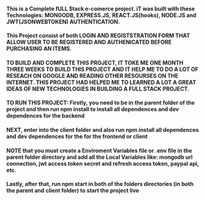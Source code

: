 #### This is a Complete fULL Stack e-comerce project. iT was built with these Technologies: MONGODB, EXPRESS.JS, REACT.JS(hooks), NODE.JS and JWT(JSONWEBTOKEN) AUTHENTICATION. 
#### This Project consist of both LOGIN AND REGISTSTRATION FORM THAT ALLOW USER TO BE REGISTERED AND AUTHENICATED BEFORE PURCHASING AN ITEMS.
#### TO BUILD AND COMPLETE THIS PROJECT, IT TOKE ME ONE MONTH THREE WEEKS TO BUILD THIS PROJECT AND IT HELP ME TO DO A LOT OF RESEACH ON GOOGLE AND READING OTHER RESOURSES ON THE INTERNET. THIS PROJECT HAD HELPED ME TO LEARNED A LOT A GREAT IDEAS OF NEW TECHNOLOGIES IN BUILDING A FULL STACK PROJECT.

#### TO RUN THIS PROJECT: Firstly, you need to be in the parent folder of the project and then run npm install to install all dependences and dev dependences for the backend
#### NEXT, enter into the client folder and also run npm install all dependences and dev dependences for the for the frontend or client
#### NOTE that you must create a Enviroment Variables file or .env file in the parent folder directory and add all the Local Variables like: mongodb url connection, jwt access token secret and refresh access token, paypal api, etc.
#### Lastly, after that, run npm start in both of the folders directories (in both the parent and client folder) to start the project live



